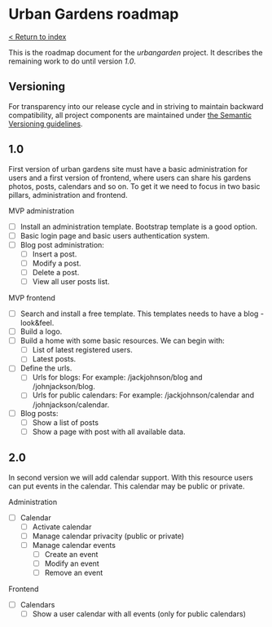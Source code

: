 Urban Gardens roadmap
========================

[< Return to index](README.md)

This is the roadmap document for the *urbangarden* project. It describes the
remaining work to do until version *1.0*.

## Versioning

For transparency into our release cycle and in striving to maintain backward
compatibility, all project components are maintained under
[the Semantic Versioning guidelines](http://semver.org/).

## 1.0

First version of urban gardens site must have a basic administration for users and a first version of frontend, where users can share his gardens photos, posts, calendars and so on. To get it we need to focus in two basic pillars, administration and frontend.

MVP administration

- [ ] Install an administration template. Bootstrap template is a good option.
- [ ] Basic login page and basic users authentication system.
- [ ] Blog post administration:
	- [ ] Insert a post.
	- [ ] Modify a post.
	- [ ] Delete a post.
	- [ ] View all user posts list.

MVP frontend

- [ ] Search and install a free template. This templates needs to have a blog - look&feel.
- [ ] Build a logo.
- [ ] Build a home with some basic resources. We can begin with:
	- [ ] List of latest registered users.
	- [ ] Latest posts.
- [ ] Define the urls.
	- [ ] Urls for blogs: For example: /jackjohnson/blog and /johnjackson/blog.
	- [ ] Urls for public calendars: For example: /jackjohnson/calendar and /johnjackson/calendar.
- [ ] Blog posts:
	- [ ] Show a list of posts
	- [ ] Show a page with post with all available data.
	
## 2.0

In second version we will add calendar support. With this resource users can put events in the calendar.
This calendar may be public or private.

Administration

- [ ] Calendar
	- [ ] Activate calendar
	- [ ] Manage calendar privacity (public or private)
	- [ ] Manage calendar events
		- [ ] Create an event
		- [ ] Modify an event
		- [ ] Remove an event

Frontend

- [ ] Calendars
	- [ ] Show a user calendar with all events (only for public calendars)
